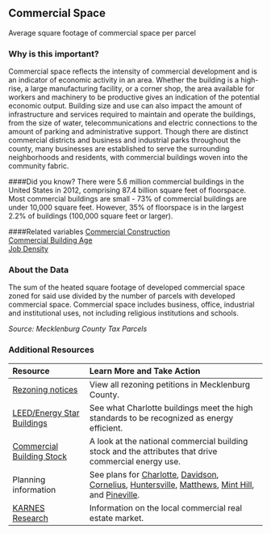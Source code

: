 ## Commercial Space
Average square footage of commercial space per parcel

### Why is this important?
Commercial space reflects the intensity of commercial development and is an indicator of economic activity in an area. Whether the building is a high-rise, a large manufacturing facility, or a corner shop, the area available for workers and machinery to be productive gives an indication of the potential economic output. Building size and use can also impact the amount of infrastructure and services required to maintain and operate the buildings, from the size of water, telecommunications and electric connections to the amount of parking and administrative support. Though there are distinct commercial districts and business and industrial parks throughout the county, many businesses are established to serve the surrounding neighborhoods and residents, with commercial buildings woven into the community fabric.

####Did you know?
There were 5.6 million commercial buildings in the United States in 2012, comprising 87.4 billion square feet of floorspace. Most commercial buildings are small - 73% of commercial buildings are under 10,000 square feet. However, 35% of floorspace is in the largest 2.2% of buildings (100,000 square feet or larger).

####Related variables
<a href="javascript:void(0)" onclick="model.metricId = 'm19'">Commercial Construction</a>  
<a href="javascript:void(0)" onclick="model.metricId = 'm42'">Commercial Building Age</a>  
<a href="javascript:void(0)" onclick="model.metricId = 'm75'">Job Density</a>  

### About the Data
The sum of the heated square footage of developed commercial space zoned for said use divided by the number of parcels with developed commercial space. Commercial space includes business, office, industrial and institutional uses, not including religious institutions and schools. 

_Source: Mecklenburg County Tax Parcels_

### Additional Resources
| Resource | Learn More and Take Action | 
|:--- | :--- |
|[Rezoning notices](http://charmeck.org/city/charlotte/planning/rezoning/Pages/Home.aspx)| View all rezoning petitions in Mecklenburg County.
|[LEED/Energy Star Buildings](http://www.usgbcnc.org/) |See what Charlotte buildings meet the high standards to be recognized as energy efficient.
|[Commercial Building Stock](http://www.eia.gov/consumption/commercial/index.cfm) | A look at the national commercial building stock and the attributes that drive commercial energy use.
|Planning information| See plans for [Charlotte](http://www.charlotteplanning.org), [Davidson](http://www.ci.davidson.nc.us/index.aspx?nid=68), [Cornelius](http://www.cornelius.org/index.aspx?nid=175), [Huntersville](http://www.huntersville.org/Departments/Planning.aspx), [Matthews](http://matthewsnc.gov/Departments/PlanningandDevelopment.aspx), [Mint Hill](http://www.minthill.com/index.aspx?nid=85),  and [Pineville](http://townofpineville.com/town-departments/planning-and-zoning/).
|[KARNES Research](http://www.karnesco.com/)| Information on the local commercial real estate market.